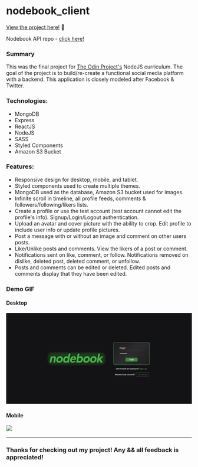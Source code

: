 # nodebook_client

<p><a href="https://kfig21.github.io/nodebook_client/" target="_blank" rel="noopener noreferrer">View the project here!</a> 👀</p>

<p>Nodebook API repo - <a href="https://github.com/KFig21/nodebook_api" target="_blank" rel="noopener noreferrer">click here!</a></p>


<h3>Summary</h3>
<p>This was the final project for <a href="https://www.theodinproject.com/paths/full-stack-javascript/courses/nodejs/lessons/odin-book" target="_blank" rel="noopener noreferrer">The Odin Project's</a> NodeJS curriculum. The goal of the project is to build/re-create a functional social media platform with a backend. This application is closely modeled after Facebook & Twitter.</p>

 <h3>Technologies:</h3>
  <ul>
  <li>MongoDB</li>
  <li>Express</li>
  <li>ReactJS</li>
  <li>NodeJS</li>
  <li>SASS</li>
  <li>Styled Components</li>
  <li>Amazon S3 Bucket</li> 
 </ul>

 <h3>Features:</h3>
 <ul>
  <li>Responsive design for desktop, mobile, and tablet.</li>
  <li>Styled components used to create multiple themes.</li>
  <li>MongoDB used as the database, Amazon S3 bucket used for images.</li>
  <li>Infinite scroll in timeline, all profile feeds, comments & followers/following/likers lists.</li>
  <li>Create a profile or use the test account (test account cannot edit the profile's info). Signup/Login/Logout authentication.</li>
  <li>Upload an avatar and cover picture with the ability to crop. Edit profile to include user info or update profile pictures.</li>
  <li>Post a message with or without an image and comment on other users posts.</li>
  <li>Like/Unlike posts and comments. View the likers of a post or comment.</li>
  <li>Notifications sent on like, comment, or follow. Notifications removed on dislike, deleted post, deleted comment, or unfollow.</li>
  <li>Posts and comments can be edited or deleted. Edited posts and comments display that they have been edited.</li>
 </ul>
 
<h3>Demo GIF</h3>

<h4>Desktop</h4>

![](demo.gif)

<h4>Mobile</h4>

<img src="demoMobile.gif" width="250"/>

---

<h3>Thanks for checking out my project! Any && all feedback is appreciated!</h3>
